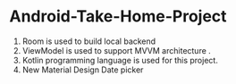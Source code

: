 # Android-Take-Home-Project


1. Room is used to build local backend
2. ViewModel is used to support MVVM architecture . 
3. Kotlin programming language is used for this project.
4. New Material Design Date picker
